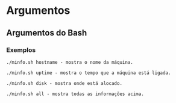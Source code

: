 # Argumentos

## Argumentos do Bash

### Exemplos
`./minfo.sh hostname - mostra o nome da máquina.`

`./minfo.sh uptime - mostra o tempo que a máquina está ligada. `

`./minfo.sh disk - mostra onde está alocado. `

`./minfo.sh all - mostra todas as informações acima. `